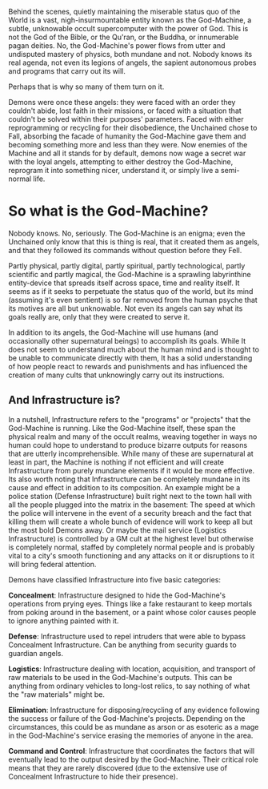 Behind the scenes, quietly maintaining the miserable status quo of the World is a vast, nigh-insurmountable entity known as the God-Machine, a subtle, unknowable occult supercomputer with the power of God. This is not the God of the Bible, or the Qu'ran, or the Buddha, or innumerable pagan deities. No, the God-Machine's power flows from utter and undisputed mastery of physics, both mundane and not. Nobody knows its real agenda, not even its legions of angels, the sapient autonomous probes and programs that carry out its will.

Perhaps that is why so many of them turn on it.

Demons were once these angels: they were faced with an order they couldn't abide, lost faith in their missions, or faced with a situation that couldn't be solved within their purposes' parameters. Faced with either reprogramming or recycling for their disobedience, the Unchained chose to Fall, absorbing the facade of humanity the God-Machine gave them and becoming something more and less than they were. Now enemies of the Machine and all it stands for by default, demons now wage a secret war with the loyal angels, attempting to either destroy the God-Machine, reprogram it into something nicer, understand it, or simply live a semi-normal life.


# So what is the God-Machine?
Nobody knows. No, seriously. The God-Machine is an enigma; even the Unchained only know that this is thing is real, that it created them as angels, and that they followed its commands without question before they Fell.

Partly physical, partly digital, partly spiritual, partly technological, partly scientific and partly magical, the God-Machine is a sprawling labyrinthine entity-device that spreads itself across space, time and reality itself. It seems as if it seeks to perpetuate the status quo of the world, but its mind (assuming it's even sentient) is so far removed from the human psyche that its motives are all but unknowable. Not even its angels can say what its goals really are, only that they were created to serve it.

In addition to its angels, the God-Machine will use humans (and occasionally other supernatural beings) to accomplish its goals. While It does not seem to understand much about the human mind and is thought to be unable to communicate directly with them, It has a solid understanding of how people react to rewards and punishments and has influenced the creation of many cults that unknowingly carry out its instructions.


## And Infrastructure is?
In a nutshell, Infrastructure refers to the "programs" or "projects" that the God-Machine is running. Like the God-Machine itself, these span the physical realm and many of the occult realms, weaving together in ways no human could hope to understand to produce bizarre outputs for reasons that are utterly incomprehensible. While many of these are supernatural at least in part, the Machine is nothing if not efficient and will create Infrastructure from purely mundane elements if it would be more effective. Its also worth noting that Infrastructure can be completely mundane in its cause and effect in addition to its composition. An example might be a police station (Defense Infrastructure) built right next to the town hall with all the people plugged into the matrix in the basement: The speed at which the police will intervene in the event of a security breach and the fact that killing them will create a whole bunch of evidence will work to keep all but the most bold Demons away. Or maybe the mail service (Logistics Infrastructure) is controlled by a GM cult at the highest level but otherwise is completely normal, staffed by completely normal people and is probably vital to a city's smooth functioning and any attacks on it or disruptions to it will bring federal attention.

Demons have classified Infrastructure into five basic categories:

**Concealment**: Infrastructure designed to hide the God-Machine's operations from prying eyes. Things like a fake restaurant to keep mortals from poking around in the basement, or a paint whose color causes people to ignore anything painted with it.

**Defense**: Infrastructure used to repel intruders that were able to bypass Concealment Infrastructure. Can be anything from security guards to guardian angels.

**Logistics**: Infrastructure dealing with location, acquisition, and transport of raw materials to be used in the God-Machine's outputs. This can be anything from ordinary vehicles to long-lost relics, to say nothing of what the "raw materials" might be.

**Elimination**: Infrastructure for disposing/recycling of any evidence following the success or failure of the God-Machine's projects. Depending on the circumstances, this could be as mundane as arson or as esoteric as a mage in the God-Machine's service erasing the memories of anyone in the area.

**Command and Control**: Infrastructure that coordinates the factors that will eventually lead to the output desired by the God-Machine. Their critical role means that they are rarely discovered (due to the extensive use of Concealment Infrastructure to hide their presence).